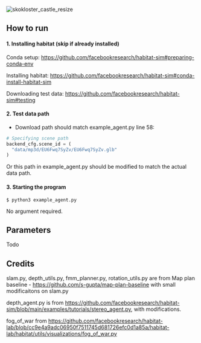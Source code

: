 ![skokloster_castle_resize](https://user-images.githubusercontent.com/47484587/196324233-92771932-eb4d-489a-8da0-66f9df7d92a4.gif)

## How to run

#### 1. Installing habitat (skip if already installed)

Conda setup: https://github.com/facebookresearch/habitat-sim#preparing-conda-env

Installing habitat: https://github.com/facebookresearch/habitat-sim#conda-install-habitat-sim

Downloading test data: https://github.com/facebookresearch/habitat-sim#testing

#### 2. Test data path

- Download path should match example_agent.py line 58:

```python
# Specifying scene path
backend_cfg.scene_id = (
  "data/mp3d/EU6Fwq7SyZv/EU6Fwq7SyZv.glb"
)
```

Or this path in example_agent.py should be modified to match the actual data path.

#### 3. Starting the program

```
$ python3 example_agent.py
```
No argument required.

## Parameters

Todo


## Credits

slam.py, depth_utils.py, fmm_planner.py, rotation_utils.py are from Map plan baseline - https://github.com/s-gupta/map-plan-baseline with small modificaitons on slam.py

depth_agent.py is from https://github.com/facebookresearch/habitat-sim/blob/main/examples/tutorials/stereo_agent.py, with modifications.

fog_of_war from https://github.com/facebookresearch/habitat-lab/blob/cc9e4a9adc06950f7511745d681726efc0d1a85a/habitat-lab/habitat/utils/visualizations/fog_of_war.py
